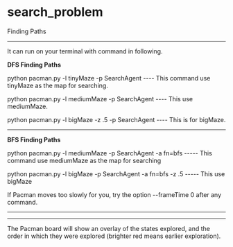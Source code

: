 # search_problem

Finding Paths
_______________________________

It can run on your terminal with command in following.

**DFS Finding Paths**

python pacman.py -l tinyMaze -p SearchAgent  ---- This command use tinyMaze as the map for searching.

python pacman.py -l mediumMaze -p SearchAgent ---- This use mediumMaze.

python pacman.py -l bigMaze -z .5 -p SearchAgent ---- This is for bigMaze.

_____________________________________________________

**BFS Finding Paths**

python pacman.py -l mediumMaze -p SearchAgent -a fn=bfs ----- This command use mediumMaze as the map for searching

python pacman.py -l bigMaze -p SearchAgent -a fn=bfs -z .5 ----- This use bigMaze

If Pacman moves too slowly for you, try the option --frameTime 0 after any command.

_____________________________________________________


















________________________________________________________

The Pacman board will show an overlay of the states explored, 
and the order in which they were explored (brighter red means earlier exploration).
